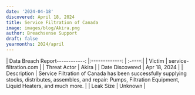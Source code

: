 ```yaml
---
date: '2024-04-18'
discovered: April 18, 2024
title: Service Filtration of Canada
image: images/blog/Akira.png
author: Breachsense Support
draft: false
yearmonths: 2024/april
---
```


| Data Breach Report------------:     |:-------------:    | :-----:|
| Victim      | service-filtration.com      | 
| Threat Actor      | Akira      | 
| Date Discovered      | Apr 18, 2024      | 
| Description      | Service Filtration of Canada has been successfully supplying stocks, distributes, assembles, and repair: Pumps, Filtration Equipment, Liquid Heaters, and much more.      | 
| Leak Size      | Unknown      | 


